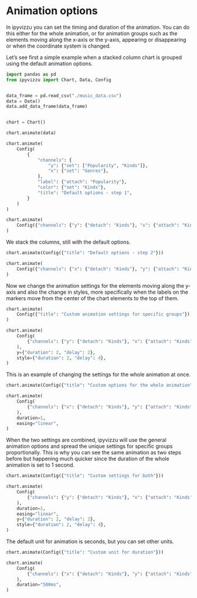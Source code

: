 # Animation options

In ipyvizzu you can set the timing and duration of the animation. You can do
this either for the whole animation, or for animation groups such as the
elements moving along the x-axis or the y-axis, appearing or disappearing or
when the coordinate system is changed.

Let’s see first a simple example when a stacked column chart is grouped using
the default animation options.

```python
import pandas as pd
from ipyvizzu import Chart, Data, Config


data_frame = pd.read_csv("./music_data.csv")
data = Data()
data.add_data_frame(data_frame)


chart = Chart()

chart.animate(data)

chart.animate(
    Config(
        {
            "channels": {
                "y": {"set": ["Popularity", "Kinds"]},
                "x": {"set": "Genres"},
            },
            "label": {"attach": "Popularity"},
            "color": {"set": "Kinds"},
            "title": "Default options - step 1",
        }
    )
)

chart.animate(
    Config({"channels": {"y": {"detach": "Kinds"}, "x": {"attach": "Kinds"}}})
)
```

<div id="tutorial_01"></div>

We stack the columns, still with the default options.

```python
chart.animate(Config({"title": "Default options - step 2"}))

chart.animate(
    Config({"channels": {"x": {"detach": "Kinds"}, "y": {"attach": "Kinds"}}})
)
```

<div id="tutorial_02"></div>

Now we change the animation settings for the elements moving along the y-axis
and also the change in styles, more specifically when the labels on the markers
move from the center of the chart elements to the top of them.

```python
chart.animate(
    Config({"title": "Custom animation settings for specific groups"})
)

chart.animate(
    Config(
        {"channels": {"y": {"detach": "Kinds"}, "x": {"attach": "Kinds"}}}
    ),
    y={"duration": 2, "delay": 2},
    style={"duration": 2, "delay": 4},
)
```

<div id="tutorial_03"></div>

This is an example of changing the settings for the whole animation at once.

```python
chart.animate(Config({"title": "Custom options for the whole animation"}))

chart.animate(
    Config(
        {"channels": {"x": {"detach": "Kinds"}, "y": {"attach": "Kinds"}}}
    ),
    duration=1,
    easing="linear",
)
```

<div id="tutorial_04"></div>

When the two settings are combined, ipyvizzu will use the general animation
options and spread the unique settings for specific groups proportionally. This
is why you can see the same animation as two steps before but happening much
quicker since the duration of the whole animation is set to 1 second.

```python
chart.animate(Config({"title": "Custom settings for both"}))

chart.animate(
    Config(
        {"channels": {"y": {"detach": "Kinds"}, "x": {"attach": "Kinds"}}}
    ),
    duration=1,
    easing="linear",
    y={"duration": 2, "delay": 2},
    style={"duration": 2, "delay": 4},
)
```

<div id="tutorial_05"></div>

The default unit for animation is seconds, but you can set other units.

```python
chart.animate(Config({"title": "Custom unit for duration"}))

chart.animate(
    Config(
        {"channels": {"x": {"detach": "Kinds"}, "y": {"attach": "Kinds"}}}
    ),
    duration="500ms",
)
```

<div id="tutorial_06"></div>

<script src="./animation_options.js"></script>
